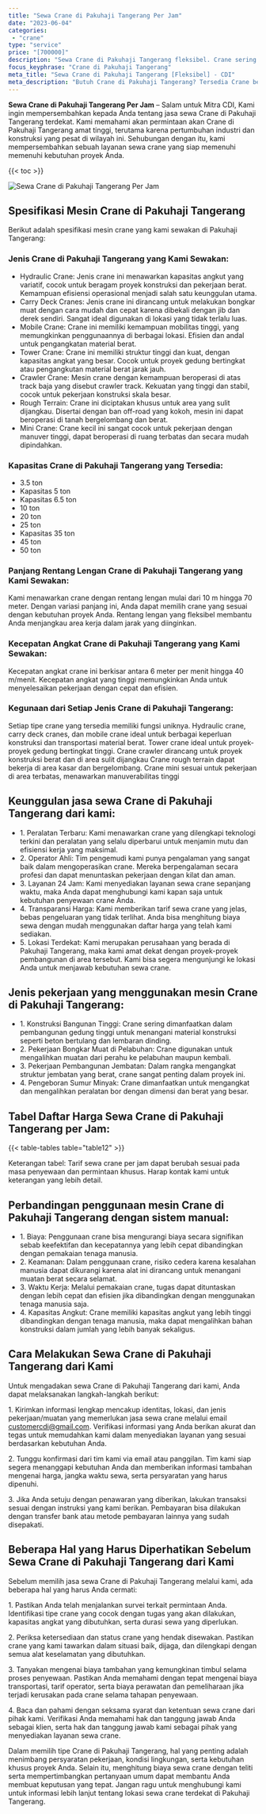 ```yaml
---
title: "Sewa Crane di Pakuhaji Tangerang Per Jam"
date: "2023-06-04"
categories:
 - "crane"
type: "service"
price: "[700000]"
description: "Sewa Crane di Pakuhaji Tangerang fleksibel. Crane sering digunakan untuk proyek pembangunan sebagai peralatan andal yang efisien. Dapatkan penawaran spesial sekarang."
focus_keyphrase: "Crane di Pakuhaji Tangerang"
meta_title: "Sewa Crane di Pakuhaji Tangerang [Fleksibel] - CDI"
meta_description: "Butuh Crane di Pakuhaji Tangerang? Tersedia Crane berkualitas untuk pengangkatan berat. Dapatkan penawaran sekarang."
---
```


**Sewa Crane di Pakuhaji Tangerang Per Jam** – Salam untuk Mitra CDI, Kami ingin mempersembahkan kepada Anda tentang jasa sewa Crane di Pakuhaji Tangerang terdekat. Kami memahami akan permintaan akan Crane di Pakuhaji Tangerang amat tinggi, terutama karena pertumbuhan industri dan konstruksi yang pesat di wilayah ini. Sehubungan dengan itu, kami mempersembahkan sebuah layanan sewa crane yang siap memenuhi memenuhi kebutuhan proyek Anda.

{{< toc >}}

![Sewa Crane di Pakuhaji Tangerang Per Jam](/images/crane/crane-11.jpg)

## Spesifikasi Mesin Crane di Pakuhaji Tangerang

Berikut adalah spesifikasi mesin crane yang kami sewakan di Pakuhaji Tangerang:

### Jenis Crane di Pakuhaji Tangerang yang Kami Sewakan:

*   Hydraulic Crane: Jenis crane ini menawarkan kapasitas angkut yang variatif, cocok untuk beragam proyek konstruksi dan pekerjaan berat. Kemampuan efisiensi operasional menjadi salah satu keunggulan utama.
*   Carry Deck Cranes: Jenis crane ini dirancang untuk melakukan bongkar muat dengan cara mudah dan cepat karena dibekali dengan jib dan derek sendiri. Sangat ideal digunakan di lokasi yang tidak terlalu luas.
*   Mobile Crane: Crane ini memiliki kemampuan mobilitas tinggi, yang memungkinkan penggunaannya di berbagai lokasi. Efisien dan andal untuk pengangkatan material berat.
*   Tower Crane: Crane ini memiliki struktur tinggi dan kuat, dengan kapasitas angkat yang besar. Cocok untuk proyek gedung bertingkat atau pengangkutan material berat jarak jauh.
*   Crawler Crane: Mesin crane dengan kemampuan beroperasi di atas track baja yang disebut crawler track. Kekuatan yang tinggi dan stabil, cocok untuk pekerjaan konstruksi skala besar.
*   Rough Terrain: Crane ini diciptakan khusus untuk area yang sulit dijangkau. Disertai dengan ban off-road yang kokoh, mesin ini dapat beroperasi di tanah bergelombang dan berat.
*   Mini Crane: Crane kecil ini sangat cocok untuk pekerjaan dengan manuver tinggi, dapat beroperasi di ruang terbatas dan secara mudah dipindahkan.

### Kapasitas Crane di Pakuhaji Tangerang yang Tersedia:

*   3.5 ton
*   Kapasitas 5 ton
*   Kapasitas 6.5 ton
*   10 ton
*   20 ton
*   25 ton
*   Kapasitas 35 ton
*   45 ton
*   50 ton

### Panjang Rentang Lengan Crane di Pakuhaji Tangerang yang Kami Sewakan:

Kami menawarkan crane dengan rentang lengan mulai dari 10 m hingga 70 meter. Dengan variasi panjang ini, Anda dapat memilih crane yang sesuai dengan kebutuhan proyek Anda. Rentang lengan yang fleksibel membantu Anda menjangkau area kerja dalam jarak yang diinginkan.

### Kecepatan Angkat Crane di Pakuhaji Tangerang yang Kami Sewakan:

Kecepatan angkat crane ini berkisar antara 6 meter per menit hingga 40 m/menit. Kecepatan angkat yang tinggi memungkinkan Anda untuk menyelesaikan pekerjaan dengan cepat dan efisien.

### Kegunaan dari Setiap Jenis Crane di Pakuhaji Tangerang:

Setiap tipe crane yang tersedia memiliki fungsi uniknya. Hydraulic crane, carry deck cranes, dan mobile crane ideal untuk berbagai keperluan konstruksi dan transportasi material berat. Tower crane ideal untuk proyek-proyek gedung bertingkat tinggi. Crane crawler dirancang untuk proyek konstruksi berat dan di area sulit dijangkau Crane rough terrain dapat bekerja di area kasar dan bergelombang. Crane mini sesuai untuk pekerjaan di area terbatas, menawarkan manuverabilitas tinggi

## Keunggulan jasa sewa Crane di Pakuhaji Tangerang dari kami:

*   1\. Peralatan Terbaru: Kami menawarkan crane yang dilengkapi teknologi terkini dan peralatan yang selalu diperbarui untuk menjamin mutu dan efisiensi kerja yang maksimal.
*   2\. Operator Ahli: Tim pengemudi kami punya pengalaman yang sangat baik dalam mengoperasikan crane. Mereka berpengalaman secara profesi dan dapat menuntaskan pekerjaan dengan kilat dan aman.
*   3\. Layanan 24 Jam: Kami menyediakan layanan sewa crane sepanjang waktu, maka Anda dapat menghubungi kami kapan saja untuk kebutuhan penyewaan crane Anda.
*   4\. Transparansi Harga: Kami memberikan tarif sewa crane yang jelas, bebas pengeluaran yang tidak terlihat. Anda bisa menghitung biaya sewa dengan mudah menggunakan daftar harga yang telah kami sediakan.
*   5\. Lokasi Terdekat: Kami merupakan perusahaan yang berada di Pakuhaji Tangerang, maka kami amat dekat dengan proyek-proyek pembangunan di area tersebut. Kami bisa segera mengunjungi ke lokasi Anda untuk menjawab kebutuhan sewa crane.

## Jenis pekerjaan yang menggunakan mesin Crane di Pakuhaji Tangerang:

*   1\. Konstruksi Bangunan Tinggi: Crane sering dimanfaatkan dalam pembangunan gedung tinggi untuk menangani material konstruksi seperti beton bertulang dan lembaran dinding.
*   2\. Pekerjaan Bongkar Muat di Pelabuhan: Crane digunakan untuk mengalihkan muatan dari perahu ke pelabuhan maupun kembali.
*   3\. Pekerjaan Pembangunan Jembatan: Dalam rangka mengangkat struktur jembatan yang berat, crane sangat penting dalam proyek ini.
*   4\. Pengeboran Sumur Minyak: Crane dimanfaatkan untuk mengangkat dan mengalihkan peralatan bor dengan dimensi dan berat yang besar.

## Tabel Daftar Harga Sewa Crane di Pakuhaji Tangerang per Jam:

{{< table-tables table="table12" >}}

Keterangan tabel: Tarif sewa crane per jam dapat berubah sesuai pada masa penyewaan dan permintaan khusus. Harap kontak kami untuk keterangan yang lebih detail.

## Perbandingan penggunaan mesin Crane di Pakuhaji Tangerang dengan sistem manual:

*   1\. Biaya: Penggunaan crane bisa mengurangi biaya secara signifikan sebab keefektifan dan kecepatannya yang lebih cepat dibandingkan dengan pemakaian tenaga manusia.
*   2\. Keamanan: Dalam penggunaan crane, risiko cedera karena kesalahan manusia dapat dikurangi karena alat ini dirancang untuk menangani muatan berat secara selamat.
*   3\. Waktu Kerja: Melalui pemakaian crane, tugas dapat dituntaskan dengan lebih cepat dan efisien jika dibandingkan dengan menggunakan tenaga manusia saja.
*   4\. Kapasitas Angkut: Crane memiliki kapasitas angkut yang lebih tinggi dibandingkan dengan tenaga manusia, maka dapat mengalihkan bahan konstruksi dalam jumlah yang lebih banyak sekaligus.

## Cara Melakukan Sewa Crane di Pakuhaji Tangerang dari Kami

Untuk mengadakan sewa Crane di Pakuhaji Tangerang dari kami, Anda dapat melaksanakan langkah-langkah berikut:

1\.  Kirimkan informasi lengkap mencakup identitas, lokasi, dan jenis pekerjaan/muatan yang memerlukan jasa sewa crane melalui email customercdi@gmail.com. Verifikasi informasi yang Anda berikan akurat dan tegas untuk memudahkan kami dalam menyediakan layanan yang sesuai berdasarkan kebutuhan Anda.

2\.  Tunggu konfirmasi dari tim kami via email atau panggilan. Tim kami siap segera menanggapi kebutuhan Anda dan memberikan informasi tambahan mengenai harga, jangka waktu sewa, serta persyaratan yang harus dipenuhi.

3\.  Jika Anda setuju dengan penawaran yang diberikan, lakukan transaksi sesuai dengan instruksi yang kami berikan. Pembayaran bisa dilakukan dengan transfer bank atau metode pembayaran lainnya yang sudah disepakati.

## Beberapa Hal yang Harus Diperhatikan Sebelum Sewa Crane di Pakuhaji Tangerang dari Kami

Sebelum memilih jasa sewa Crane di Pakuhaji Tangerang melalui kami, ada beberapa hal yang harus Anda cermati:

1\.  Pastikan Anda telah menjalankan survei terkait permintaan Anda. Identifikasi tipe crane yang cocok dengan tugas yang akan dilakukan, kapasitas angkat yang dibutuhkan, serta durasi sewa yang diperlukan.

2\.  Periksa ketersediaan dan status crane yang hendak disewakan. Pastikan crane yang kami tawarkan dalam situasi baik, dijaga, dan dilengkapi dengan semua alat keselamatan yang dibutuhkan.

3\.  Tanyakan mengenai biaya tambahan yang kemungkinan timbul selama proses penyewaan. Pastikan Anda memahami dengan tepat mengenai biaya transportasi, tarif operator, serta biaya perawatan dan pemeliharaan jika terjadi kerusakan pada crane selama tahapan penyewaan.

4\.  Baca dan pahami dengan seksama syarat dan ketentuan sewa crane dari pihak kami. Verifikasi Anda memahami hak dan tanggung jawab Anda sebagai klien, serta hak dan tanggung jawab kami sebagai pihak yang menyediakan layanan sewa crane.

Dalam memilih tipe Crane di Pakuhaji Tangerang, hal yang penting adalah menimbang persyaratan pekerjaan, kondisi lingkungan, serta kebutuhan khusus proyek Anda. Selain itu, menghitung biaya sewa crane dengan teliti serta mempertimbangkan pertanyaan umum dapat membantu Anda membuat keputusan yang tepat. Jangan ragu untuk menghubungi kami untuk informasi lebih lanjut tentang lokasi sewa crane terdekat di Pakuhaji Tangerang.